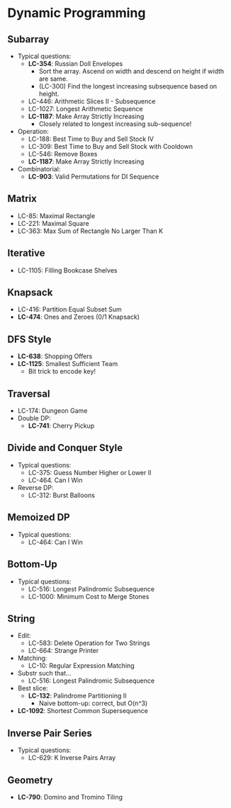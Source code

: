 # Dynamic Programming

## Subarray
- Typical questions:
	- **LC-354**: Russian Doll Envelopes
		- Sort the array. Ascend on width and descend on height if width are same.
		- (LC-300) Find the longest increasing subsequence based on height.
	- LC-446: Arithmetic Slices II - Subsequence
	- LC-1027: Longest Arithmetic Sequence
	- **LC-1187**: Make Array Strictly Increasing
		- Closely related to longest increasing sub-sequence!
- Operation:
	- LC-188: Best Time to Buy and Sell Stock IV
	- LC-309: Best Time to Buy and Sell Stock with Cooldown
	- LC-546: Remove Boxes
	- **LC-1187**: Make Array Strictly Increasing
- Combinatorial:
	- **LC-903**: Valid Permutations for DI Sequence

## Matrix
- LC-85: Maximal Rectangle
- LC-221: Maximal Square
- LC-363: Max Sum of Rectangle No Larger Than K

## Iterative
- LC-1105: Filling Bookcase Shelves

## Knapsack
- LC-416: Partition Equal Subset Sum
- **LC-474**: Ones and Zeroes (0/1 Knapsack)

## DFS Style
- **LC-638**: Shopping Offers
- **LC-1125**: Smallest Sufficient Team
	- Bit trick to encode key!

## Traversal
- LC-174: Dungeon Game
- Double DP:
	- **LC-741**: Cherry Pickup

## Divide and Conquer Style
- Typical questions:
	- LC-375: Guess Number Higher or Lower II
	- LC-464. Can I Win
- Reverse DP:
	- LC-312: Burst Balloons

## Memoized DP
- Typical questions:
	- LC-464: Can I Win

## Bottom-Up
- Typical questions:
    - LC-516: Longest Palindromic Subsequence
	- LC-1000: Minimum Cost to Merge Stones

## String
- Edit:
    - LC-583: Delete Operation for Two Strings
	- LC-664: Strange Printer
- Matching:
 	- LC-10: Regular Expression Matching
- Substr such that...
	- LC-516: Longest Palindromic Subsequence
- Best slice:
	- **LC-132**: Palindrome Partitioning II
		- Naive bottom-up: correct, but O(n^3)
- **LC-1092**: Shortest Common Supersequence

## Inverse Pair Series
- Typical questions:
	- LC-629: K Inverse Pairs Array

## Geometry
- **LC-790**: Domino and Tromino Tiling
